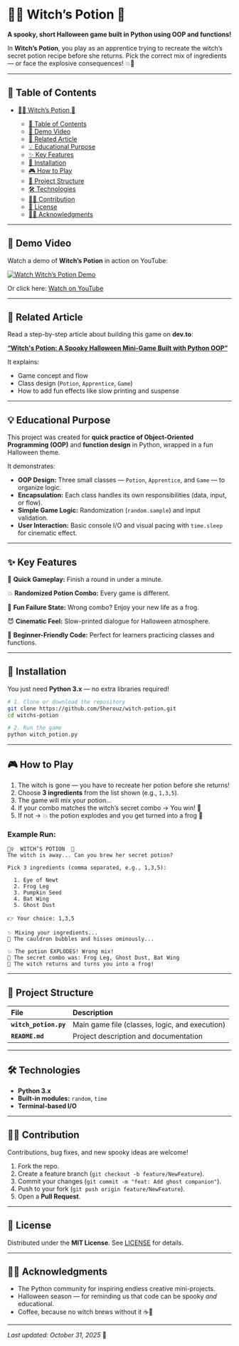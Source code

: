 # 🧙‍♀️ Witch’s Potion 🧪

**A spooky, short Halloween game built in Python using OOP and functions!**

In **Witch’s Potion**, you play as an apprentice trying to recreate the witch’s secret potion recipe before she returns.
Pick the correct mix of ingredients — or face the explosive consequences! 💥🐸

---

## 📑 Table of Contents

* [🧙‍♀️ Witch’s Potion 🧪](#-witchs-potion-)

  * [📑 Table of Contents](#-table-of-contents)
  * [🎥 Demo Video](#-demo-video)
  * [📰 Related Article](#-related-article)
  * [💡 Educational Purpose](#-educational-purpose)
  * [✨ Key Features](#-key-features)
  * [🚀 Installation](#-installation)
  * [🎮 How to Play](#-how-to-play)
  * [📁 Project Structure](#-project-structure)
  * [🛠️ Technologies](#-technologies)
  * [🤝🏽 Contribution](#-contribution)
  * [📃 License](#-license)
  * [🙌🏽 Acknowledgments](#-acknowledgments)

---

## 🎥 Demo Video

Watch a demo of **Witch’s Potion** in action on YouTube:

[![Watch Witch’s Potion Demo](https://img.youtube.com/vi/oFJRCdFpBwA/0.jpg)](https://youtu.be/oFJRCdFpBwA)

Or click here: [Watch on YouTube](https://youtu.be/oFJRCdFpBwA)

---

## 📰 Related Article

Read a step-by-step article about building this game on **dev.to**:

[**“Witch's Potion: A Spooky Halloween Mini-Game Built with Python OOP”**](https://dev.to/shahrouzlogs/witchs-potion-a-spooky-halloween-mini-game-built-with-python-oop-5090)

It explains:

* Game concept and flow
* Class design (`Potion`, `Apprentice`, `Game`)
* How to add fun effects like slow printing and suspense

---

## 💡 Educational Purpose

This project was created for **quick practice of Object-Oriented Programming (OOP)** and **function design** in Python, wrapped in a fun Halloween theme.

It demonstrates:

* **OOP Design:** Three small classes — `Potion`, `Apprentice`, and `Game` — to organize logic.
* **Encapsulation:** Each class handles its own responsibilities (data, input, or flow).
* **Simple Game Logic:** Randomization (`random.sample`) and input validation.
* **User Interaction:** Basic console I/O and visual pacing with `time.sleep` for cinematic effect.

---

## ✨ Key Features

🎃 **Quick Gameplay:** Finish a round in under a minute. 

💥 **Randomized Potion Combo:** Every game is different. 

🐸 **Fun Failure State:** Wrong combo? Enjoy your new life as a frog. 

😈 **Cinematic Feel:** Slow-printed dialogue for Halloween atmosphere. 

🧪 **Beginner-Friendly Code:** Perfect for learners practicing classes and functions.

---

## 🚀 Installation

You just need **Python 3.x** — no extra libraries required!

```bash
# 1. Clone or download the repository
git clone https://github.com/Sherouz/witch-potion.git
cd witchs-potion
```

```bash
# 2. Run the game
python witch_potion.py
```

---

## 🎮 How to Play

1. The witch is gone — you have to recreate her potion before she returns!
2. Choose **3 ingredients** from the list shown (e.g., `1,3,5`).
3. The game will mix your potion...
4. If your combo matches the witch’s secret combo → You win! 🎉
5. If not → 💥 the potion explodes and you get turned into a frog 🐸

### Example Run:

```
🧙‍♀️  WITCH’S POTION  🧪
The witch is away... Can you brew her secret potion?

Pick 3 ingredients (comma separated, e.g., 1,3,5):

  1. Eye of Newt
  2. Frog Leg
  3. Pumpkin Seed
  4. Bat Wing
  5. Ghost Dust

👉 Your choice: 1,3,5

✨ Mixing your ingredients...
💨 The cauldron bubbles and hisses ominously...

💥 The potion EXPLODES! Wrong mix!
🧪 The secret combo was: Frog Leg, Ghost Dust, Bat Wing
🐸 The witch returns and turns you into a frog!
```

---

## 📁 Project Structure

| File                  | Description                                    |
| :-------------------- | :--------------------------------------------- |
| **`witch_potion.py`** | Main game file (classes, logic, and execution) |
| **`README.md`**       | Project description and documentation          |

---

## 🛠️ Technologies

* **Python 3.x**
* **Built-in modules:** `random`, `time`
* **Terminal-based I/O**

---

## 🤝🏽 Contribution

Contributions, bug fixes, and new spooky ideas are welcome!

1. Fork the repo.
2. Create a feature branch (`git checkout -b feature/NewFeature`).
3. Commit your changes (`git commit -m "feat: Add ghost companion"`).
4. Push to your fork (`git push origin feature/NewFeature`).
5. Open a **Pull Request**.

---

## 📃 License

Distributed under the **MIT License**.
See [LICENSE](LICENSE) for details.

---

## 🙌🏽 Acknowledgments

* The Python community for inspiring endless creative mini-projects.
* Halloween season — for reminding us that code can be spooky *and* educational.
* Coffee, because no witch brews without it ☕🧪

---

*Last updated: October 31, 2025* 🎃

```
```
